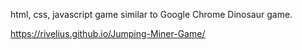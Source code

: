 
html, css, javascript game similar to Google Chrome Dinosaur game.

https://rivelius.github.io/Jumping-Miner-Game/
